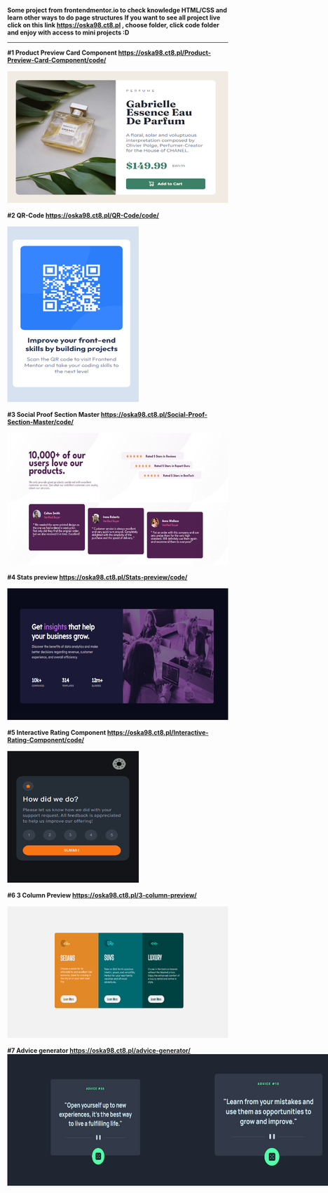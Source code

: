 <strong>Some project from frontendmentor.io to check knowledge HTML/CSS and learn other ways to do page structures</strong>
<strong>If you want to see all project live click on this link <a href="https://oska98.ct8.pl/">https://oska98.ct8.pl</a> , choose folder, click code folder and enjoy with access to mini projects :D</strong>
<hr>
<strong>#1 Product Preview Card Component <a href="https://oska98.ct8.pl/Product-Preview-Card-Component/code/">https://oska98.ct8.pl/Product-Preview-Card-Component/code/</a></strong>
<br> <br>
<img src="/Product-Preview-Card-Component/image/Product-Preview-Card-Component.jpg" width="600" height="300" alt="Result photo" />
<br> <br>
<strong>#2 QR-Code <a href="https://oska98.ct8.pl/QR-Code/code/">https://oska98.ct8.pl/QR-Code/code/</a></strong>
<br> <br>
<img src="/QR-Code/images/Result.png" width="300" height="400" alt="Result photo" />
<br> <br>
<strong>#3 Social Proof Section Master <a href="https://oska98.ct8.pl/Social-Proof-Section-Master/code/">https://oska98.ct8.pl/Social-Proof-Section-Master/code/</a></strong>
<br> <br>
<img src="/Social-Proof-Section-Master/images/Result.png" width="600" height="300" alt="Result photo" />
<br> <br>
<strong>#4 Stats preview <a href="https://oska98.ct8.pl/Stats-preview/code/">https://oska98.ct8.pl/Stats-preview/code/</a></strong>
<br> <br>
<img src="/Stats-preview/image/Result.png" width="600" height="300" alt="Result photo" />
<br> <br>
<strong>#5 Interactive Rating Component <a href="https://oska98.ct8.pl/Interactive-Rating-Component/code/">https://oska98.ct8.pl/Interactive-Rating-Component/code/</a></strong>
<br> <br>
<img src="/Interactive-Rating-Component/images/Result1.png" width="300" height="300" alt="Result photo" />
<br> <br>
<strong>#6 3 Column Preview <a href="https://oska98.ct8.pl/3-column-preview/">https://oska98.ct8.pl/3-column-preview/</a></strong>
<br> <br>
<img src="/3-column-preview/images/Results.jpg" width="600" height="300" alt="Result photo" />
<br> <br>
<strong>#7 Advice generator <a href="https://oska98.ct8.pl/advice-generator/">https://oska98.ct8.pl/advice-generator/</a></strong>
<div style="display: flex;">
<img src="/advice-generator/public/result1.jpg" width="400" height="300" alt="Result photo" />
<img src="/advice-generator/public/result2.jpg" width="400" height="300" alt="Result photo" />
</div>
<br> <br>
